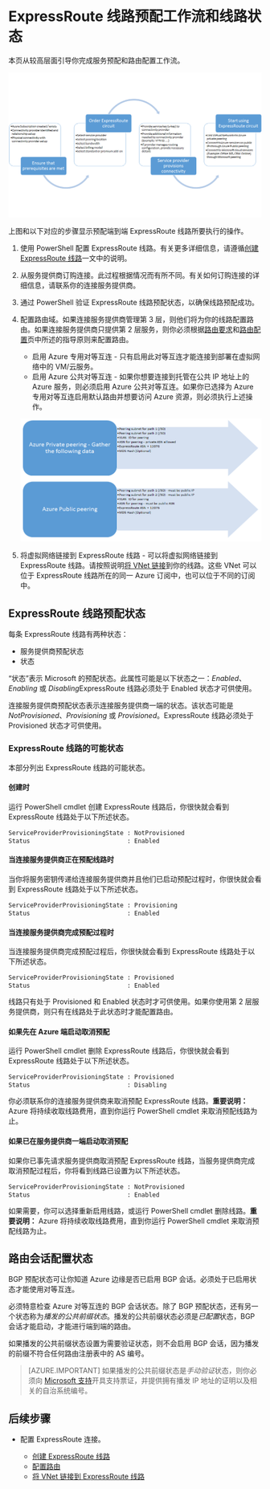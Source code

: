 <properties
   pageTitle="ExpressRoute 线路配置工作流 | Azure"
   description="本页将指导你完成配置 ExpressRoute 线路和对等互连的工作流"
   documentationCenter="na"
   services="expressroute"
   authors="cherylmc"
   manager="carmonm"
   editor="" />
<tags
   ms.service="expressroute"
   ms.date="04/18/2016"
   wacn.date="06/06/2016"/>

# ExpressRoute 线路预配工作流和线路状态
本页从较高层面引导你完成服务预配和路由配置工作流。

![](./media/expressroute-workflows/expressroute-circuit-workflow.png)

上图和以下对应的步骤显示预配端到端 ExpressRoute 线路所要执行的操作。

1. 使用 PowerShell 配置 ExpressRoute 线路。有关更多详细信息，请遵循[创建 ExpressRoute 线路](/documentation/articles/expressroute-howto-circuit-classic/)一文中的说明。

2. 从服务提供商订购连接。此过程根据情况而有所不同。有关如何订购连接的详细信息，请联系你的连接服务提供商。

3. 通过 PowerShell 验证 ExpressRoute 线路预配状态，以确保线路预配成功。

4. 配置路由域。如果连接服务提供商管理第 3 层，则他们将为你的线路配置路由。如果连接服务提供商只提供第 2 层服务，则你必须根据[路由要求](/documentation/articles/expressroute-routing/)和[路由配置](/documentation/articles/expressroute-howto-routing-classic/)页中所述的指导原则来配置路由。

	-  启用 Azure 专用对等互连 - 只有启用此对等互连才能连接到部署在虚拟网络中的 VM/云服务。
	-  启用 Azure 公共对等互连 - 如果你想要连接到托管在公共 IP 地址上的 Azure 服务，则必须启用 Azure 公共对等互连。如果你已选择为 Azure 专用对等互连启用默认路由并想要访问 Azure 资源，则必须执行上述操作。

	![](./media/expressroute-workflows/expressroute-routing-workflow.png)

5. 将虚拟网络链接到 ExpressRoute 线路 - 可以将虚拟网络链接到 ExpressRoute 线路。请按照说明[将 VNet 链接](/documentation/articles/expressroute-howto-linkvnet-arm/)到你的线路。这些 VNet 可以位于 ExpressRoute 线路所在的同一 Azure 订阅中，也可以位于不同的订阅中。


## ExpressRoute 线路预配状态

每条 ExpressRoute 线路有两种状态：

- 服务提供商预配状态
- 状态

“状态”表示 Microsoft 的预配状态。此属性可能是以下状态之一：*Enabled*、*Enabling* 或 *Disabling*ExpressRoute 线路必须处于 Enabled 状态才可供使用。

连接服务提供商预配状态表示连接服务提供商一端的状态。该状态可能是 *NotProvisioned*、*Provisioning* 或 *Provisioned*。ExpressRoute 线路必须处于 Provisioned 状态才可供使用。

### ExpressRoute 线路的可能状态

本部分列出 ExpressRoute 线路的可能状态。

#### 创建时

运行 PowerShell cmdlet 创建 ExpressRoute 线路后，你很快就会看到 ExpressRoute 线路处于以下所述状态。

	ServiceProviderProvisioningState : NotProvisioned
	Status                           : Enabled


#### 当连接服务提供商正在预配线路时

当你将服务密钥传递给连接服务提供商并且他们已启动预配过程时，你很快就会看到 ExpressRoute 线路处于以下所述状态。

	ServiceProviderProvisioningState : Provisioning
	Status                           : Enabled


#### 当连接服务提供商完成预配过程时

当连接服务提供商完成预配过程后，你很快就会看到 ExpressRoute 线路处于以下所述状态。

	ServiceProviderProvisioningState : Provisioned
	Status                           : Enabled

线路只有处于 Provisioned 和 Enabled 状态时才可供使用。如果你使用第 2 层服务提供商，则只有在线路处于此状态时才能配置路由。

#### 如果先在 Azure 端启动取消预配

运行 PowerShell cmdlet 删除 ExpressRoute 线路后，你很快就会看到 ExpressRoute 线路处于以下所述状态。

	ServiceProviderProvisioningState : Provisioned
	Status                           : Disabling

你必须联系你的连接服务提供商来取消预配 ExpressRoute 线路。**重要说明：** Azure 将持续收取线路费用，直到你运行 PowerShell cmdlet 来取消预配线路为止。

#### 如果已在服务提供商一端启动取消预配

如果你已事先请求服务提供商取消预配 ExpressRoute 线路，当服务提供商完成取消预配过程后，你将看到线路已设置为以下所述状态。


	ServiceProviderProvisioningState : NotProvisioned
	Status                           : Enabled

如果需要，你可以选择重新启用线路，或运行 PowerShell cmdlet 删除线路。**重要说明：** Azure 将持续收取线路费用，直到你运行 PowerShell cmdlet 来取消预配线路为止。


## <a name="routing-session-configuration-state"></a>路由会话配置状态

BGP 预配状态可让你知道  Azure 边缘是否已启用 BGP 会话。必须处于已启用状态才能使用对等互连。

必须特意检查  Azure 对等互连的 BGP 会话状态。除了 BGP 预配状态，还有另一个状态称为*播发的公共前缀状态*。播发的公共前缀状态必须是*已配置*状态，BGP 会话才能启动，才能进行端到端的路由。

如果播发的公共前缀状态设置为需要验证状态，则不会启用 BGP 会话，因为播发的前缀不符合任何路由注册表中的 AS 编号。

>[AZURE.IMPORTANT] 如果播发的公共前缀状态是*手动验证*状态，则你必须向 [Microsoft 支持](https://portal.azure.com/?#blade/Microsoft_Azure_Support/HelpAndSupportBlade)开具支持票证，并提供拥有播发 IP 地址的证明以及相关的自治系统编号。

## 后续步骤

- 配置 ExpressRoute 连接。

	- [创建 ExpressRoute 线路](/documentation/articles/expressroute-howto-circuit-arm/)
	- [配置路由](/documentation/articles/expressroute-howto-routing-arm/)
	- [将 VNet 链接到 ExpressRoute 线路](/documentation/articles/expressroute-howto-linkvnet-arm/)

<!---HONumber=Mooncake_0104_2016-->